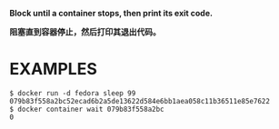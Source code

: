 
**Block until a container stops, then print its exit code.**

**阻塞直到容器停止，然后打印其退出代码。**

# EXAMPLES

    $ docker run -d fedora sleep 99
    079b83f558a2bc52ecad6b2a5de13622d584e6bb1aea058c11b36511e85e7622
    $ docker container wait 079b83f558a2bc
    0

